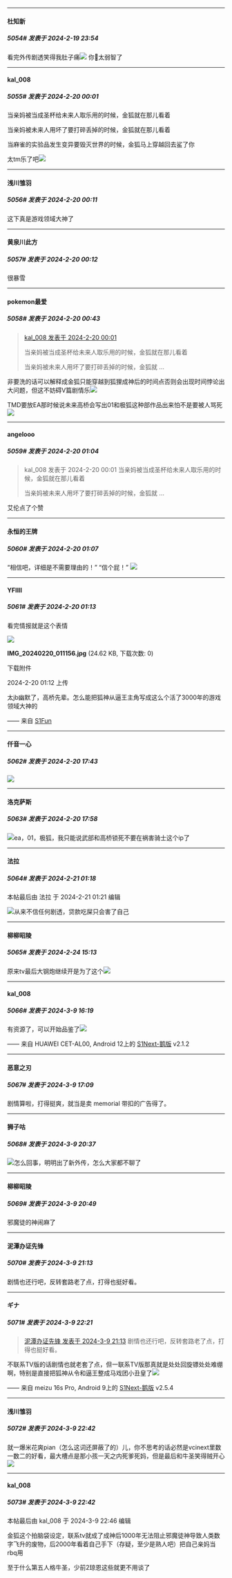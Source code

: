 
*****

####  杜知新  
##### 5054#       发表于 2024-2-19 23:54

看完外传剧透笑得我肚子痛<img src="https://static.saraba1st.com/image/smiley/face2017/067.png" referrerpolicy="no-referrer">
你🦊太弱智了


*****

####  kal_008  
##### 5055#       发表于 2024-2-20 00:01

当亲妈被当成圣杯给未来人取乐用的时候，金狐就在那儿看着

当亲妈被未来人用坏了要打碎丢掉的时候，金狐就在那儿看着

当麻雀的实验品发生变异要毁灭世界的时候，金狐马上穿越回去鲨了你

太tm乐了吧<img src="https://static.saraba1st.com/image/smiley/face2017/067.png" referrerpolicy="no-referrer">


*****

####  浅川雏羽  
##### 5056#       发表于 2024-2-20 00:11

这下真是游戏领域大神了

*****

####  黄泉川此方  
##### 5057#       发表于 2024-2-20 00:12

很暴雪


*****

####  pokemon最爱  
##### 5058#       发表于 2024-2-20 00:43

<blockquote><a href="httphttps://bbs.saraba1st.com/2b/forum.php?mod=redirect&amp;goto=findpost&amp;pid=64004445&amp;ptid=2072339" target="_blank">kal_008 发表于 2024-2-20 00:01</a>

当亲妈被当成圣杯给未来人取乐用的时候，金狐就在那儿看着

当亲妈被未来人用坏了要打碎丢掉的时候，金狐就 ...</blockquote>
非要洗的话可以解释成金狐只能穿越到狐狸成神后的时间点否则会出现时间悖论出大问题，但这不妨碍V篇剧情乐<img src="https://static.saraba1st.com/image/smiley/face2017/067.png" referrerpolicy="no-referrer">

TMD要放EA那时候说未来高桥会写出01和极狐这种部作品出来怕不是要被人骂死<img src="https://static.saraba1st.com/image/smiley/face2017/067.png" referrerpolicy="no-referrer">


*****

####  angelooo  
##### 5059#       发表于 2024-2-20 01:04

<blockquote>kal_008 发表于 2024-2-20 00:01
当亲妈被当成圣杯给未来人取乐用的时候，金狐就在那儿看着

当亲妈被未来人用坏了要打碎丢掉的时候，金狐就 ...</blockquote>
艾伦点了个赞

*****

####  永恒的王牌  
##### 5060#       发表于 2024-2-20 01:07

“相信吧，详细是不需要理由的！”
“信个屁！”
<img src="https://static.saraba1st.com/image/smiley/face2017/066.png" referrerpolicy="no-referrer">


*****

####  YFIIII  
##### 5061#       发表于 2024-2-20 01:13

看完情报就是这个表情

<img src="https://img.saraba1st.com/forum/202402/20/011220nz1eyh6afffcsz4y.jpg" referrerpolicy="no-referrer">

<strong>IMG_20240220_011156.jpg</strong> (24.62 KB, 下载次数: 0)

下载附件

2024-2-20 01:12 上传

太jb幽默了，高桥先辈。怎么能把狐神从逼王主角写成这么个活了3000年的游戏领域大神的

—— 来自 [S1Fun](https://s1fun.koalcat.com)


*****

####  仟音一心  
##### 5062#       发表于 2024-2-20 17:43

<img src="https://p.sda1.dev/15/871f4dbdd37ad55bc5ccb8a57c2e4807/CMP_20240220174312715.jpg" referrerpolicy="no-referrer">


*****

####  洛克萨斯  
##### 5063#       发表于 2024-2-20 17:58

<img src="https://static.saraba1st.com/image/smiley/face2017/053.png" referrerpolicy="no-referrer">ea，01，极狐，我只能说武部和高桥锁死不要在祸害骑士这个ip了


*****

####  法拉  
##### 5064#       发表于 2024-2-21 01:18

 本帖最后由 法拉 于 2024-2-21 01:21 编辑 

<img src="https://static.saraba1st.com/image/smiley/face2017/067.png" referrerpolicy="no-referrer">从来不信任何剧透，贷款吃屎只会害了自己

*****

####  柳柳昭陵  
##### 5065#       发表于 2024-2-24 15:13

原来tv最后大钢炮继续开是为了这个<img src="https://static.saraba1st.com/image/smiley/face2017/065.png" referrerpolicy="no-referrer">

*****

####  kal_008  
##### 5066#       发表于 2024-3-9 16:19

有资源了，可以开始品鉴了<img src="https://static.saraba1st.com/image/smiley/face2017/037.png" referrerpolicy="no-referrer">

—— 来自 HUAWEI CET-AL00, Android 12上的 [S1Next-鹅版](https://github.com/ykrank/S1-Next/releases) v2.1.2


*****

####  恶意之刃  
##### 5067#       发表于 2024-3-9 17:09

剧情算啦，打得挺爽，就当是卖 memorial 带扣的广告得了。


*****

####  狮子咕  
##### 5068#       发表于 2024-3-9 20:37

<img src="https://static.saraba1st.com/image/smiley/face2017/067.png" referrerpolicy="no-referrer">怎么回事，明明出了新外传，怎么大家都不聊了


*****

####  柳柳昭陵  
##### 5069#       发表于 2024-3-9 20:49

邪魔徒的神闹麻了


*****

####  泥潭办证先锋  
##### 5070#       发表于 2024-3-9 21:13

剧情也还行吧，反转套路老了点，打得也挺好看。


*****

####  ギナ  
##### 5071#       发表于 2024-3-9 22:21

<blockquote><a href="httphttps://bbs.saraba1st.com/2b/forum.php?mod=redirect&amp;goto=findpost&amp;pid=64202366&amp;ptid=2072339" target="_blank">泥潭办证先锋 发表于 2024-3-9 21:13</a>
剧情也还行吧，反转套路老了点，打得也挺好看。</blockquote>
不联系TV版的话剧情也就老套了点，但一联系TV版那真就是处处回旋镖处处难绷啊，特别是直接把狐神从令和逼王整成马戏团小丑皇了<img src="https://static.saraba1st.com/image/smiley/face2017/066.png" referrerpolicy="no-referrer">

—— 来自 meizu 16s Pro, Android 9上的 [S1Next-鹅版](https://github.com/ykrank/S1-Next/releases) v2.5.4


*****

####  浅川雏羽  
##### 5072#       发表于 2024-3-9 22:42

就一爆米花爽pian（怎么这词还屏蔽了的）儿，你不思考的话必然是vcinext里数一数二的好看，最大槽点是那小孩一天之内死爹死妈，但是最后和牛圣笑得贼开心<img src="https://static.saraba1st.com/image/smiley/face2017/067.png" referrerpolicy="no-referrer">

*****

####  kal_008  
##### 5073#       发表于 2024-3-9 22:42

 本帖最后由 kal_008 于 2024-3-9 22:46 编辑 

金狐这个拍脑袋设定，联系tv就成了成神后1000年无法阻止邪魔徒神导致人类数字飞升的废物，后2000年看着自己手下（存疑，至少是熟人吧）把自己亲妈当rbq用

至于什么第五人格牛圣，少前2琼恩这些就更不用谈了

